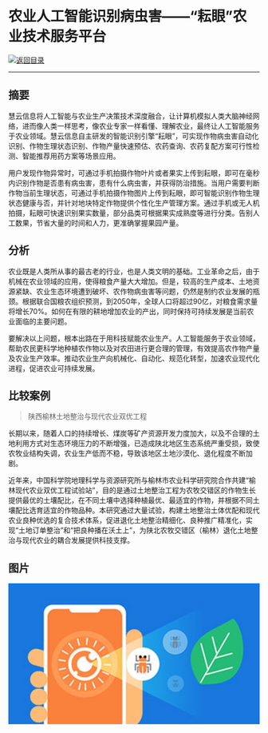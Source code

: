# 农业人工智能识别病虫害——“耘眼”农业技术服务平台

[![返回目录](http://img.shields.io/badge/点击-返回目录-875A7B.svg?style=flat&colorA=8F8F8F)](/)

----------

## 摘要

慧云信息将人工智能与农业生产决策技术深度融合，让计算机模拟人类大脑神经网络，进而像人类一样思考，像农业专家一样看懂、理解农业，最终让人工智能服务于农业领域。慧云信息自主研发的智能识别引擎“耘眼”，可实现作物病虫害自动化识别、作物生理状态识别、作物产量快速预估、农药查询、农药复配方案可行性检测、智能推荐用药方案等场景应用。

用户发现作物异常时，可通过手机拍摄作物叶片或者果实上传到耘眼，即可在毫秒内识别作物是否患有病虫害，患有什么病虫害，并获得防治措施。当用户需要判断作物当前生理状态，可通过手机拍摄作物图片上传到耘眼，即可智能识别作物生理状态健康与否，并针对地块特定作物提供个性化生产管理方案。通过手机或无人机拍摄，耘眼可快速识别果实数量，部分品类可根据果实成熟度等进行分类。告别人工数果，节省大量的时间和人力，更准确掌握果园产量。

## 分析

农业既是人类所从事的最古老的行业，也是人类文明的基础。工业革命之后，由于机械在农业领域的应用，使得粮食产量大大增加。但是，较高的生产成本、土地资源紧缺、农业生态环境遭到破坏、农作物病虫害等问题，仍然是制约农业发展的瓶颈。根据联合国粮农组织预测，到2050年，全球人口将超过90亿，对粮食需求量将增长70%。如何在有限的耕地增加农业的产出，同时保持可持续发展是当前农业面临的主要问题。

要解决以上问题，根本出路在于用科技赋能农业生产。人工智能服务于农业领域，帮助农民更科学地种植农作物以及对农田进行更合理的管理，有效提高农作物产量及农业生产效率。推动农业生产向机械化、自动化、规范化转型，加速农业现代化进程，促进农业可持续发展。


## 比较案例

> 陕西榆林土地整治与现代农业双优工程

长期以来，随着人口的持续增长、煤炭等矿产资源开发力度加大，以及不合理的土地利用方式对生态环境压力的不断增强，已造成陕北地区生态系统严重受损，致使农牧业结构失调，农业生产低而不稳，导致该地区土地沙漠化、退化程度不断加剧。

近年来，中国科学院地理科学与资源研究所与榆林市农业科学研究院合作共建“榆林现代农业双优工程试验站”，目的是通过土地整治工程为农牧交错区的作物生长提供最优的土壤配比，在不同土壤中选择种植最优、最适宜的作物，并根据不同土壤配比选育适宜的作物品种。本研究通过大量试验，构建土地整治土体优配和现代农业良种优选的复合技术体系，促进退化土地整治精细化、良种推广精准化，实现“土地订单整治”和“把良种播在沃土上”，为陕北农牧交错区（榆林）退化土地整治与现代农业的耦合发展提供科技支撑。


## 图片

![图片](1.1.jpg)


